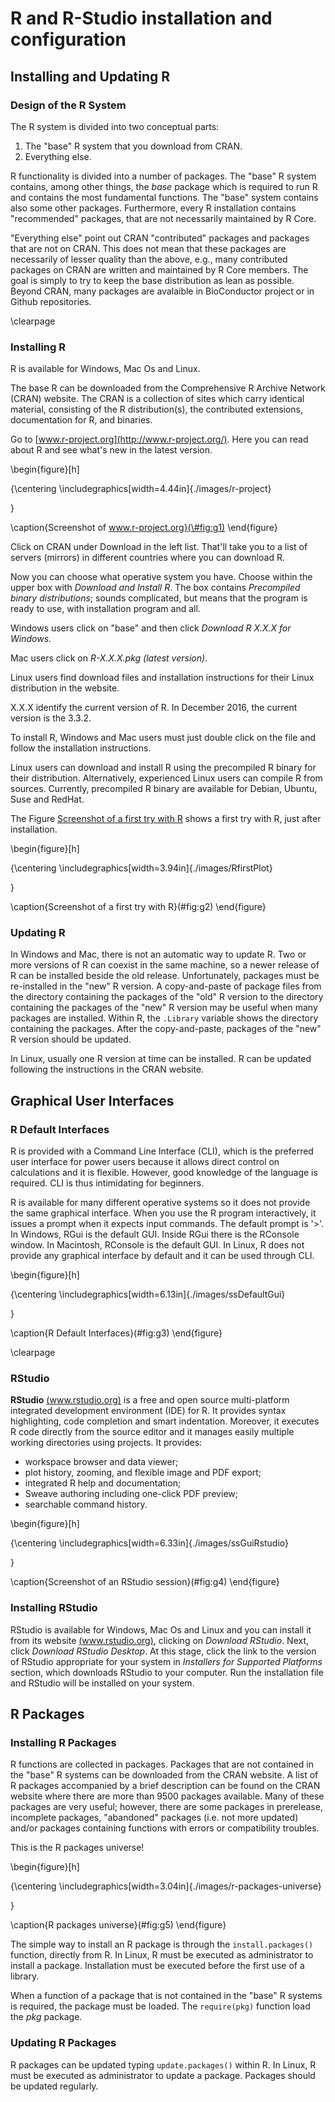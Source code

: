 
# R and R-Studio installation and configuration




## Installing and Updating R

### Design of the R System

The R system is divided into two conceptual parts:

1. The "base" R system that you download from CRAN.
2. Everything else.

R functionality is divided into a number of packages. The "base" R system contains, among other things, the _base_ package which is required to run R and contains the most fundamental functions. The "base" system contains also some other packages. Furthermore, every R installation contains "recommended" packages, that are not necessarily maintained by R Core.

"Everything else" point out CRAN "contributed" packages and packages that are not on CRAN. This does not mean that these packages are necessarily of lesser quality than the above, e.g., many contributed packages on CRAN are written and maintained by R Core members. The goal is simply to try to keep the base distribution as lean as possible. Beyond CRAN, many packages are avalaible in BioConductor project or in Github repositories.

\clearpage

### Installing R

R is available for Windows, Mac Os and Linux.

The base R can be downloaded from the Comprehensive R Archive Network (CRAN) website. The CRAN is a collection of sites which carry identical material, consisting of the R distribution(s), the contributed extensions, documentation for R, and binaries.

Go to [www.r-project.org](http://www.r-project.org/). Here you can read about R and see what's new in the latest version.


\begin{figure}[h]

{\centering \includegraphics[width=4.44in]{./images/r-project} 

}

\caption{Screenshot of www.r-project.org}(\#fig:g1)
\end{figure}


Click on CRAN under Download in the left list. That'll take you to a list of servers (mirrors) in different countries where you can download R.

Now you can choose what operative system you have. Choose within the upper box with _Download and Install R_. The box contains _Precompiled binary distributions_; sounds complicated, but means that the program is ready to use, with installation program and all.

Windows users click on "base" and then click _Download R X.X.X for Windows_.

Mac users click on _R-X.X.X.pkg (latest version)_.

Linux users find download files and installation instructions for their Linux distribution in the website. 

X.X.X identify the current version of R. In December 2016, the current version is the 3.3.2.

To install R, Windows and Mac users must just double click on the file and follow the installation instructions.

Linux users can download and install R using the precompiled R binary for their distribution. Alternatively, experienced Linux users can compile R from sources. Currently, precompiled R binary are available for Debian, Ubuntu, Suse and RedHat. 

The Figure [Screenshot of a first try with R](#fig:ssFirsttry) shows a first try with R, just after installation.

<div id="fig:ssFirsttry">

\begin{figure}[h]

{\centering \includegraphics[width=3.94in]{./images/RfirstPlot} 

}

\caption{Screenshot of a first try with R}(\#fig:g2)
\end{figure}

</div>

### Updating R

In Windows and Mac, there is not an automatic way to update R. Two or more versions of R can coexist in the same machine, so a newer release of R can be installed beside the old release. Unfortunately, packages must be re-installed in the "new" R version. A copy-and-paste of package files from the directory containing the packages of the "old" R version to the directory containing the packages of the "new" R version may be useful when many packages are installed. Within R, the `.Library` variable shows the directory containing the packages. After the copy-and-paste, packages of the "new" R version should be updated.

In Linux, usually one R version at time can be installed. R can be updated following the instructions in the CRAN website.


## Graphical User Interfaces

### R Default Interfaces

R is provided with a Command Line Interface (CLI), which is the preferred user interface for power users because it allows direct control on calculations and it is flexible. However, good knowledge of the language is required. CLI is thus intimidating for beginners. 

R is available for many different operative systems so it does not provide the same graphical interface. When you use the R program interactively, it issues a prompt when it expects input commands. The default prompt is '>'. In Windows, RGui is the default GUI. Inside RGui there is the RConsole window. In Macintosh, RConsole is the default GUI. In Linux, R does not provide any graphical interface by default and it can be used through CLI.

\begin{figure}[h]

{\centering \includegraphics[width=6.13in]{./images/ssDefaultGui} 

}

\caption{R Default Interfaces}(\#fig:g3)
\end{figure}

\clearpage

### RStudio 

**RStudio** [(www.rstudio.org)](http://www.rstudio.org/) is a free and open source multi-platform integrated development environment (IDE) for R. It provides syntax highlighting, code completion and smart indentation. Moreover, it executes R code directly from the source editor and it manages easily multiple working directories using projects. It provides:

 - workspace browser and data viewer;
 - plot history, zooming, and flexible image and PDF export;
 - integrated R help and documentation;
 - Sweave authoring including one-click PDF preview;
 - searchable command history.

\begin{figure}[h]

{\centering \includegraphics[width=6.33in]{./images/ssGuiRstudio} 

}

\caption{Screenshot of an RStudio session}(\#fig:g4)
\end{figure}


### Installing RStudio

RStudio is available for Windows, Mac Os and Linux and you can install it from its website [(www.rstudio.org)](http://www.rstudio.org/), clicking on _Download RStudio_. Next, click _Download RStudio Desktop_. At this stage, click the link to the version of RStudio appropriate for your system in _Installers for Supported Platforms_ section, which downloads RStudio to your computer. Run the installation file and RStudio will be installed on your system. 


## R Packages

### Installing R Packages

R functions are collected in packages. Packages that are not contained in the "base" R systems can be downloaded from the CRAN website. A list of R packages accompanied by a brief description can be found on the CRAN website where there are more than 9500 packages available. Many of these packages are very useful; however, there are some packages in prerelease, incomplete packages, "abandoned" packages (i.e. not more updated) and/or packages containing functions with errors or compatibility troubles.

This is the R packages universe!

\begin{figure}[h]

{\centering \includegraphics[width=3.04in]{./images/r-packages-universe} 

}

\caption{R packages universe}(\#fig:g5)
\end{figure}


The simple way to install an R package is through the `install.packages()` function, directly from R. In Linux, R must be executed as administrator to install a package. Installation must be executed before the first use of a library.

When a function of a package that is not contained in the "base" R systems is required, the package must be loaded. The `require(pkg)` function load the _pkg_ package. 

### Updating R Packages

R packages can be updated typing `update.packages()` within R. In Linux, R must be executed as administrator to update a package. Packages should be updated regularly.


